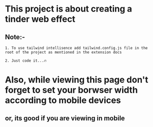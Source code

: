 # This project is about creating a tinder web effect

## Note:- 
    1. To use tailwind intellisence add tailwind.config.js file in the root of the project as mentioned in the extension docs

    2. Just code it...🔥️ 

# Also, while viewing this page don't forget to set your borwser width according to mobile devices 
## or, its good if you are viewing in mobile
